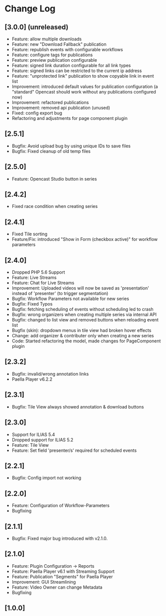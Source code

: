 # Change Log

## [3.0.0] (unreleased)
- Feature: allow multiple downloads
- Feature: new "Download Fallback" publication
- Feature: republish events with configurable workflows
- Feature: configure tags for publications
- Feature: preview publication configurable
- Feature: signed link duration configurable for all link types
- Feature: signed links can be restricted to the current ip address
- Feature: "unprotected link" publication to show copyable link in event list
- Improvement: introduced default values for publication configuration (a "standard" Opencast should work without any publications configured now)
- Improvement: refactored publications 
- Improvement: removed api publication (unused)
- Fixed: config export bug
- Refactoring and adjustments for page component plugin

## [2.5.1]
- Bugfix: Avoid upload bug by using unique IDs to save files
- Bugfix: Fixed cleanup of old temp files

## [2.5.0]
- Feature: Opencast Studio button in series

## [2.4.2]
- Fixed race condition when creating series

## [2.4.1]
- Fixed Tile sorting
- Feature/Fix: introduced "Show in Form (checkbox active)" for workflow parameters

## [2.4.0]
- Dropped PHP 5.6 Support
- Feature: Live Streams
- Feature: Chat for Live Streams
- Improvement: Uploaded videos will now be saved as 'presentation' instead of 'presenter' (to trigger segmentation)
- Bugfix: Workflow Parameters not available for new series
- Bugfix: Fixed Typos
- Bugfix: fetching scheduling of events without scheduling led to crash
- Bugfix: wrong organizers when creating multiple series via internal API
- Bugfix: changed to list view and removed buttons when reloading event list
- Bugfix (skin): dropdown menus in tile view had broken hover effects
- Change: add organizer & contributer only when creating a new series 
- Code: Started refactoring the model, made changes for PageComponent plugin

## [2.3.2]
- Bugfix: invalid/wrong annotation links
- Paella Player v6.2.2

## [2.3.1]
- Bugfix: Tile View always showed annotation & download buttons

## [2.3.0]
- Support for ILIAS 5.4
- Dropped support for ILIAS 5.2
- Feature: Tile View
- Feature: Set field 'presenter/s' required for scheduled events

## [2.2.1]
- Bugfix: Config import not working

## [2.2.0]
- Feature: Configuration of Workflow-Parameters
- Bugfixing

## [2.1.1]
- Bugfix: Fixed major bug introduced with v2.1.0.

## [2.1.0]
- Feature: Plugin Configuration -> Reports
- Feature: Paella Player v6.1 with Streaming Support
- Feature: Publication "Segments" for Paella Player
- Improvement: GUI Streamlining
- Feature: Video Owner can change Metadata
- Bugfixing


## [1.0.0]
